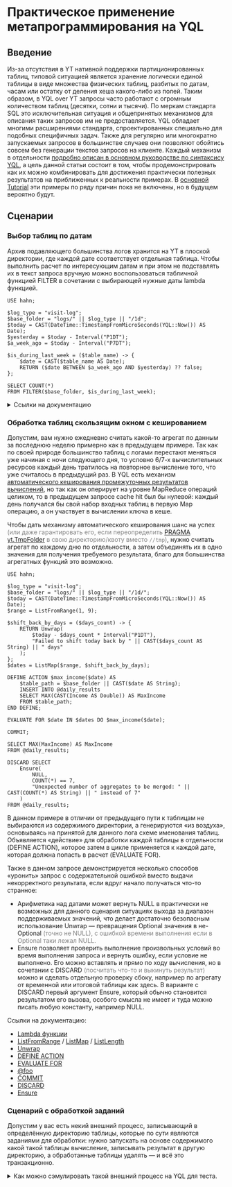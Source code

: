 # Практическое применение метапрограммирования на YQL

## Введение
Из-за отсутствия в YT нативной поддержки партиционированных таблиц, типовой ситуацией является хранение логически единой таблицы в виде множества физических таблиц, разбитых по датам, часам или остатку от деления хеша какого-либо из полей. Таким образом, в YQL over YT запросы часто работают с огромным количеством таблиц (десятки, сотни и тысячи). По меркам стандарта SQL это исключительная ситуация и общепринятых механизмов для описания таких запросов им не предоставляется. YQL обладает многими расширениями стандарта, спроектированных специально для подобных специфичных задач. Также для регулярно или многократно запускаемых запросов в большинстве случаев они позволяют обойтись совсем без генерации текстов запросов на клиенте. Каждый механизм в отдельности [подробно описан в основном руководстве по синтаксису YQL](../syntax/extensions.md), а цель данной статьи состоит в том, чтобы продемонстрировать как их можно комбинировать для достижения практически полезных результатов на приближенных к реальности примерах. В [основной Tutorial](https://yql.yandex-team.ru/Tutorial/01_Select_all_columns) эти примеры по ряду причин пока не включены, но в будущем вероятно будут.

## Сценарии

### Выбор таблиц по датам
Архив подавляющего большинства логов хранится на YT в плоской директории, где каждой дате соответствует отдельная таблица. Чтобы выполнить расчет по интересующим датам и при этом не подставлять их в текст запроса вручную можно воспользоваться табличной функцией FILTER в сочетании с выбирающей нужные даты lambda функцией.

``` yql
USE hahn;

$log_type = "visit-log";
$base_folder = "logs/" || $log_type || "/1d";
$today = CAST(DateTime::TimestampFromMicroSeconds(YQL::Now()) AS Date);
$yesterday = $today - Interval("P1DT");
$a_week_ago = $today - Interval("P7DT");

$is_during_last_week = ($table_name) -> {
    $date = CAST($table_name AS Date);
    RETURN ($date BETWEEN $a_week_ago AND $yesterday) ?? false;
};

SELECT COUNT(*)
FROM FILTER($base_folder, $is_during_last_week);
```

<details markdown="1">
<summary>Ссылки на документацию</summary>

* [DateTime UDF](../udf/list/datetime.md)
* [Lambda функции](../syntax/extensions.md#lambda)
* [FILTER](../syntax/extensions.md#filter)
</details>

### Обработка таблиц скользящим окном с кешированием
Допустим, вам нужно ежедневно считать какой-то агрегат по данным за последнюю неделю примерно как в предыдущем примере. Так как по своей природе большинство таблиц с логами перестают меняться уже начиная с ночи следующего дня, то условно 6/7-х вычислительных ресурсов каждый день тратилось на повторное вычисление того, что уже считалось в предыдущий раз. В YQL есть механизм [автоматического кеширования промежуточных результатов вычислений](../pragmas.md#querycachemode), но так как он оперирует на уровне MapReduce операций целиком, то в предыдущем запросе cache hit был бы нулевой: каждый день получался бы свой набор входных таблиц в первую Map операцию, а он участвует в вычислении ключа в кеше.

Чтобы дать механизму автоматического кеширования шанс на успех <span style="color:gray;">(или даже гарантировать его, если переопределить [PRAGMA yt.TmpFolder](../pragmas.md#tmpfolder) в свою директорию/квоту вместо `//tmp`)</span>, нужно считать агрегат по каждому дню по отдельности, а затем объединять их в одно значения для получения требуемого результата, благо для большинства агрегатных функций это возможно.

``` yql
USE hahn;

$log_type = "visit-log";
$base_folder = "logs/" || $log_type || "/1d/";
$today = CAST(DateTime::TimestampFromMicroSeconds(YQL::Now()) AS Date);
$range = ListFromRange(1, 9);

$shift_back_by_days = ($days_count) -> {
    RETURN Unwrap(
        $today - $days_count * Interval("P1DT"),
        "Failed to shift today back by " || CAST($days_count AS String) || " days"
    );
};
$dates = ListMap($range, $shift_back_by_days);

DEFINE ACTION $max_income($date) AS
    $table_path = $base_folder || CAST($date AS String);
    INSERT INTO @daily_results
    SELECT MAX(CAST(Income AS Double)) AS MaxIncome
    FROM $table_path;
END DEFINE;

EVALUATE FOR $date IN $dates DO $max_income($date);

COMMIT;

SELECT MAX(MaxIncome) AS MaxIncome
FROM @daily_results;

DISCARD SELECT
    Ensure(
        NULL,
        COUNT(*) == 7,
        "Unexpected number of aggregates to be merged: " || CAST(COUNT(*) AS String) || " instead of 7"
    )
FROM @daily_results;
```

В данном примере в отличии от предыдущего пути к таблицам не выбираются из содержимого директории, а генерируются «из воздуха», основываясь на принятой для данного лога схеме именования таблиц. Объявляется «действие» для обработки каждой таблицы в отдельности (DEFINE ACTION), которое затем в цикле применяется к каждой дате, которая должна попасть в расчет (EVALUATE FOR).

Также в данном запросе демонстрируется несколько способов «уронить» запрос с содержательной ошибкой вместо выдачи некорректного результата, если вдруг начало получаться что-то странное:

* Арифметика над датами может вернуть NULL в практически не возможных для данного сценария ситуациях выхода за диапазон поддерживаемых значений, что делает достаточно безопасным использование Unwrap — превращения Optional значения в не-Optional <span style="color:gray;">(точно не NULL), с ошибкой времени выполнения если в Optional таки лежал NULL.
* Ensure позволяет проверить выполнение произвольных условий во время выполнения запроса и вернуть ошибку, если условие не выполнено. Его можно вставлять и прямо по ходу вычисления, но в сочетании с DISCARD <span style="color:gray;">(посчитать что-то и выкинуть результат)</span> можно и сделать отдельную проверку сбоку, например по агрегату от временной или итоговой таблицы как здесь. В варианте с DISCARD первый аргумент Ensure, который обычно становится результатом его вызова, особого смысла не имеет и туда можно писать любую константу, например NULL.

Ссылки на документацию:

* [Lambda функции](../syntax/extensions.md#lambda)
* [ListFromRange](../builtins/list.md#listfromrange) / [ListMap](../builtins/list.md#listmap) / [ListLength](../builtins/list.md#listlength)
* [Unwrap](../builtins/basic.md#unwrap)
* [DEFINE ACTION](../syntax/extensions.md#define-action)
* [EVALUATE FOR](../syntax/extensions.md#evaluate-for)
* [@foo](../syntax/extensions.md#temporary-tables)
* [COMMIT](../syntax/basic.md#commit)
* [DISCARD](../syntax/extensions.md#discard)
* [Ensure](../builtins/basic.md#ensure)


### Сценарий с обработкой заданий
Допустим у вас есть некий внешний процесс, записывающий в определённую директорию таблицы, которые по сути являются заданиями для обработки: нужно запускать на основе содержимого какой такой таблицы вычисление, записывать результат в другую директорию, а обработанные таблицы удалять — и всё это транзакционно.

<details markdown="1">
<summary>Как можно сэмулировать такой внешний процесс на YQL для теста.</summary>
``` yql
USE hahn;

$root_folder = "//tmp/tasks/";
$values = ListFromRange(1, 10);

DEFINE ACTION $create_task($i) AS
    $path = $root_folder || CAST($i AS String);
    INSERT INTO $path SELECT $i AS Task;
END DEFINE;

EVALUATE FOR $value IN $values DO $create_task($value);
```
</details>

Собственно запуск обработки:
``` yql
USE hahn;

$tasks_folder = "tmp/tasks";
$results_folder = "tmp/results";

DEFINE ACTION $process_task($input_path) AS
    $output_path = String::ReplaceAll($input_path, $tasks_folder, $results_folder);

    INSERT INTO $output_path WITH TRUNCATE
    SELECT Task * Task AS Result
    FROM $input_path;
    COMMIT;
    DROP TABLE $input_path;
END DEFINE;

$tasks = (
    SELECT LIST(Path)
    FROM FOLDER($tasks_folder, "row_count")
    WHERE Type == "table" AND
        Yson::LookupInt64(Attributes, "row_count") == 1
);

EVALUATE FOR $task IN $tasks ?? ListCreate(TypeOf($tasks)) DO $process_task($task);
```
Здесь так же используется механизм «действий» с циклом по списку, но при этом список входных таблиц берётся не «из воздуха», а из табличной функции FOLDER, которая предоставляет доступ к содержимому произвольной директории в YT. Так как FOLDER выдает не только таблицы, но и другие виды узлов, то если нет уверенности, что в директории лежат только таблицы, то лучше добавлять фильтр по Type, также возможен фильтр по произвольным мета атрибутам таблицы <span style="color:gray;">(здесь row_count для примера)<span style="color:red;">, для этого надо заказать их во втором аргументе FOLDER <span style="color:gray;">(если несколько, то через точку с запятой)</span> и затем обратиться к колонке Attributes типа Yson.

ListExtract делает из списка структур с одним элементом список сразу строк с путями, а можно было бы доставать Path и уже внутри действия.

Ссылки на документацию:

* [String UDF](../udf/list/string.md) / [Yson UDF](../udf/list/yson.md)
* [ListFromRange](../builtins/list.md#listfromrange) / [ListExtract](../builtins/list.md#listextract)
* [FOLDER](../syntax/extensions.md#folder)
* [DROP TABLE](../syntax/basic.md#drop-table)


### Доступ к мета атрибутам
Некоторые проекты настолько сильно завязываются на мета атрибуты в YT, что не заглядывая в них даже не понять к каким таблицам вообще правильно обращаться. Например, у Jupiter всегда есть в наличии несколько срезов данных, по которым строится Поисковая база, но какой из них чему соответствует (скажем, сейчас находится в production) можно узнать только по [атрибутам директории //home/jupiter](https://yt.yandex-team.ru/banach/#page=navigation&path=//home/jupiter&mode=attributes). В таких ситуациях можно использовать табличную функцию FOLDER чисто чтобы взять нужное значение из атрибутов, а затем работать уже с ним. Запрос-пример считает количество URL, которые показывались на Поиске среди тех, которые участвуют в текущем production срезе данных:
``` yql
USE banach;
PRAGMA SimpleColumns;

$home_path = "home/jupiter";
$meta = (
    SELECT
        Yson::ConvertToString(Attributes.jupiter_meta.production_current_state) AS State
    FROM FOLDER([home], "jupiter_meta")
    WHERE Path == $home_path
);
$shards_count = 18;
$shards = ListFromRange(0, $shards_count);
$generate_urldat_path = ($shard, $state) -> {
    $shard = CAST($shard AS String);
    $parts = AsList($home_path, "urldat", $state, $shard, "data");
    RETURN String::JoinFromList($parts, "/");
};
$urldat_paths = ListMap($shards, $generate_urldat_path, $meta);
$url_count = (
    SELECT COUNT_IF(UrlWasOnSearch) AS Count
    FROM EACH($urldat_paths)
);

-- INSERT INTO [some/path/to/append]
SELECT
    State,
    Count
FROM $meta AS m
CROSS JOIN $url_count AS uc;
```

В самом финальном запросе используется CROSS JOIN из двух таблиц с одной строкой, чтобы получить одну строку с идентификатором среза данных и полученной статистикой, которые можно было бы например регулярным запуском дописывать в конец таблицы с динамикой изменений. Также полезным сценарием может быть join строк таблиц со своими атрибутами через INNER JOIN по колонке Path из FOLDER и результату функции [TablePath()](../builtins/basic.md#tablepath).

Табличная функция EACH позволяет обратиться к конкатенации однотипных таблиц, пути к которым находятся в списке строк.

<details markdown="1">
<summary>Ссылки на документацию</summary>

* [String UDF](../udf/list/string.md) / [Yson UDF](../udf/list/yson.md)
* [PRAGMA SimpleColumns](../pragmas.md#simplecolumns)
* [Lambda функции](../syntax/extensions.md#lambda)
* [FOLDER](../syntax/extensions.md#folder)
* [EACH](../syntax/extensions.md#each)
* [CROSS JOIN](../syntax/basic.md#cross-join)
</details>
